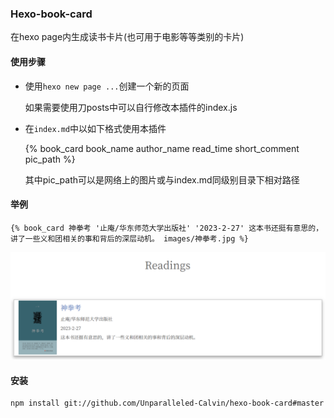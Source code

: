 ### Hexo-book-card

在hexo page内生成读书卡片(也可用于电影等等类别的卡片)

#### 使用步骤

- 使用`hexo new page ...`创建一个新的页面

  如果需要使用刀posts中可以自行修改本插件的index.js

- 在`index.md`中以如下格式使用本插件

  {% book_card book_name author_name read_time short_comment pic_path %}

  其中pic_path可以是网络上的图片或与index.md同级别目录下相对路径

#### 举例

```
{% book_card 神拳考 '止庵/华东师范大学出版社' '2023-2-27' 这本书还挺有意思的，讲了一些义和团相关的事和背后的深层动机。 images/神拳考.jpg %}
```

![example](example.png)

#### 安装

```
npm install git://github.com/Unparalleled-Calvin/hexo-book-card#master
```
